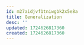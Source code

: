 ```yaml
---
id: m27aidjvf1tniwgbk2x5e8a
title: Generalization
desc: ''
updated: 1724626817360
created: 1724626817360
---
```

